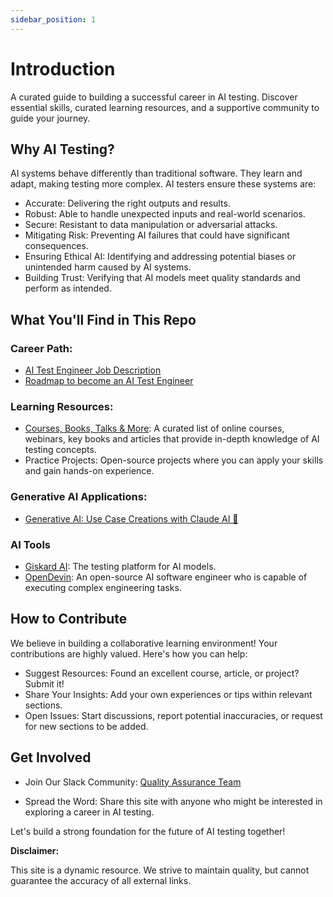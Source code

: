 ```yaml
---
sidebar_position: 1
---
```


# Introduction

A curated guide to building a successful career in AI testing. Discover essential skills, curated learning resources, and a supportive community to guide your journey.

## Why AI Testing?

AI systems behave differently than traditional software. They learn and adapt, making testing more complex. AI testers ensure these systems are:

* Accurate: Delivering the right outputs and results.
* Robust: Able to handle unexpected inputs and real-world scenarios.
* Secure: Resistant to data manipulation or adversarial attacks.
* Mitigating Risk: Preventing AI failures that could have significant consequences.
* Ensuring Ethical AI: Identifying and addressing potential biases or unintended harm caused by AI systems.
* Building Trust: Verifying that AI models meet quality standards and perform as intended.

## What You'll Find in This Repo

### Career Path:
   * [AI Test Engineer Job Description](ai-testing-career/ai-test-engineer-job-desc.md)
   * [Roadmap to become an AI Test Engineer](ai-testing-career/ai-test-engineer-roadmap/ai-test-engineer-roadmap.md)

### Learning Resources:
  * [Courses, Books, Talks & More](learning-resources/courses-books-blogs.md): A curated list of online courses, webinars, key books and articles that provide in-depth knowledge of AI testing concepts.
  * Practice Projects: Open-source projects where you can apply your skills and gain hands-on experience.

### Generative AI Applications:
* [Generative AI: Use Case Creations with Claude AI 🤖](generative-ai-testing-pro/generative-ai-usecase.md)

### AI Tools
* [Giskard AI](ai-tools/giskard-ai.md): The testing platform for AI models.
* [OpenDevin](ai-tools/dev-tool-opendevin.md): An open-source AI software engineer who is capable of executing complex engineering tasks. 

## How to Contribute

We believe in building a collaborative learning environment! Your contributions are highly valued. Here's how you can help:

* Suggest Resources: Found an excellent course, article, or project? Submit it!
* Share Your Insights: Add your own experiences or tips within relevant sections.
* Open Issues: Start discussions, report potential inaccuracies, or request for new sections to be added.

## Get Involved

* Join Our Slack Community: [Quality Assurance Team](https://join.slack.com/t/qualityassura-2ar5440/shared_invite/zt-2h64jxmoy-CeKw0yHbDNXhc~NP~u0_Cw)
  
* Spread the Word: Share this site with anyone who might be interested in exploring a career in AI testing.

Let's build a strong foundation for the future of AI testing together!

**Disclaimer:**

This site is a dynamic resource. We strive to maintain quality, but cannot guarantee the accuracy of all external links.